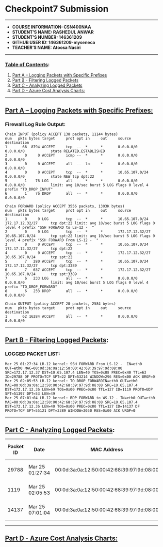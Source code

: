 # Checkpoint7 Submission
---
- **COURSE INFORMATION: CSN400NAA**
- **STUDENT’S NAME: RASHEDUL ANWAR**
- **STUDENT'S NUMBER: 146361209**
- **GITHUB USER ID: 146361209-myseneca**
- **TEACHER’S NAME: Atoosa Nasiri**
---
### <u>Table of Contents</u>:
1. [Part A – Logging Packets with Specific Prefixes](#header1)
2. [Part B - Filtering Logged Packets](#header2)
3. [Part C - Analyzing Logged Packets](#header3)
4. [Part D - Azure Cost Analysis Charts:</u>](#header4)
---
## <u>Part A – Logging Packets with Specific Prefixes:</u>
### Firewall Log Rule Output:
```
Chain INPUT (policy ACCEPT 138 packets, 11144 bytes)
num   pkts bytes target     prot opt in     out     source               destination
1       66  8794 ACCEPT     tcp  --  *      *       0.0.0.0/0            0.0.0.0/0            state RELATED,ESTABLISHED
2        0     0 ACCEPT     icmp --  *      *       0.0.0.0/0            0.0.0.0/0
3        0     0 ACCEPT     all  --  lo     *       0.0.0.0/0            0.0.0.0/0
4        0     0 ACCEPT     tcp  --  *      *       10.65.107.0/24       0.0.0.0/0            state NEW tcp dpt:22
5        1    76 LOG        all  --  *      *       0.0.0.0/0            0.0.0.0/0            limit: avg 10/sec burst 5 LOG flags 0 level 4 prefix "TO_DROP_INPUT"
6        1    76 DROP       all  --  *      *       0.0.0.0/0            0.0.0.0/0

Chain FORWARD (policy ACCEPT 3556 packets, 1303K bytes)
num   pkts bytes target     prot opt in     out     source               destination
1        0     0 LOG        tcp  --  *      *       10.65.107.0/24       172.17.12.32/27      tcp dpt:22 limit: avg 10/sec burst 5 LOG flags 0 level 4 prefix "SSH FORWARD to LS-12 -  "
2        0     0 LOG        tcp  --  *      *       172.17.12.32/27      10.65.107.0/24       tcp spt:22 limit: avg 10/sec burst 5 LOG flags 0 level 4 prefix "SSH FORWARD From LS-12 -  "
3        0     0 ACCEPT     tcp  --  *      *       10.65.107.0/24       172.17.12.32/27      tcp dpt:22
4        0     0 ACCEPT     tcp  --  *      *       172.17.12.32/27      10.65.107.0/24       tcp spt:22
5        7   280 ACCEPT     tcp  --  *      *       10.65.107.0/24       172.17.12.32/27      tcp dpt:3389
6        7   637 ACCEPT     tcp  --  *      *       172.17.12.32/27      10.65.107.0/24       tcp spt:3389
7        6   233 LOG        all  --  *      *       0.0.0.0/0            0.0.0.0/0            limit: avg 10/sec burst 5 LOG flags 0 level 4 prefix "TO_DROP_FORWARD"
8        6   233 DROP       all  --  *      *       0.0.0.0/0            0.0.0.0/0

Chain OUTPUT (policy ACCEPT 20 packets, 2584 bytes)
num   pkts bytes target     prot opt in     out     source               destination
1       62 16284 ACCEPT     all  --  *      *       0.0.0.0/0            0.0.0.0/0
```
---
## <u>Part B - Filtering Logged Packets</u>:
### LOGGED PACKET LIST:
```
Mar 25 01:27:34 LR-12 kernel: SSH FORWARD From LS-12 -  IN=eth0 OUT=eth0 MAC=00:0d:3a:0a:12:50:00:42:68:39:97:9d:08:00 SRC=172.17.12.37 DST=10.65.107.4 LEN=40 TOS=0x08 PREC=0x40 TTL=63 ID=29788 DF PROTO=TCP SPT=22 DPT=53214 WINDOW=296 RES=0x00 ACK URGP=0
Mar 25 02:05:53 LR-12 kernel: TO_DROP_FORWARDIN=eth0 OUT=eth0 MAC=00:0d:3a:0a:12:50:00:42:68:39:97:9d:08:00 SRC=10.65.107.4 DST=172.17.12.36 LEN=69 TOS=0x00 PREC=0x00 TTL=127 ID=1119 PROTO=UDP SPT=51397 DPT=53 LEN=49
Mar 25 07:01:04 LR-12 kernel: RDP FORWARD to WS-12 - IN=eth0 OUT=eth0 MAC=00:0d:3a:0a:12:50:00:42:68:39:97:9d:08:00 SRC=10.65.107.4 DST=172.17.12.36 LEN=40 TOS=0x00 PREC=0x00 TTL=127 ID=14137 DF PROTO=TCP SPT=55121 DPT=3389 WINDOW=2050 RES=0x00 ACK URGP=0

```
---
## <u>Part C - Analyzing Logged Packets</u>:
| Packet ID | Date | MAC Address | Protocol |Source Address| Source Address | Dest. Address | Source Port | Dest. Port | Packet Length | LOG Prefix | Time To Live |
|-|-|-|-|-|-|-|-|-|-|-|-|
|29788|Mar 25 01:27:34|00:0d:3a:0a:12:50:00:42:68:39:97:9d:08:00|TCP| |10.65.107.4|172.17.12.32|22|53214|40|SSH FORWARD to LS|10 sec|
|1119|Mar 25 02:05:53|00:0d:3a:0a:12:50:00:42:68:39:97:9d:08:00|UDP| |10.65.107.4|172.17.12.36|51397|53|69|UDP Forward to WS|10 sec|
| 14137 |Mar 25 07:01:04|00:0d:3a:0a:12:50:00:42:68:39:97:9d:08:00|RDP| |10.65.107.4|172.17.12.36|55121|3389|40|RDP Forward to WS|10 sec|
---
## <u>Part D - Azure Cost Analysis Charts:</u>




